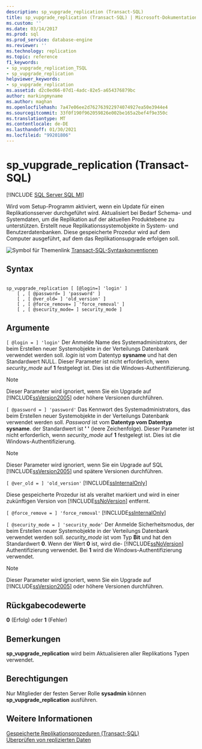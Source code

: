 ```yaml
---
description: sp_vupgrade_replication (Transact-SQL)
title: sp_vupgrade_replication (Transact-SQL) | Microsoft-Dokumentation
ms.custom: ''
ms.date: 03/14/2017
ms.prod: sql
ms.prod_service: database-engine
ms.reviewer: ''
ms.technology: replication
ms.topic: reference
f1_keywords:
- sp_vupgrade_replication_TSQL
- sp_vupgrade_replication
helpviewer_keywords:
- sp_vupgrade_replication
ms.assetid: d2c0ed66-07d1-4adc-82e5-a654376879bc
author: markingmyname
ms.author: maghan
ms.openlocfilehash: 7a47e06ee2d762763922974074927ea50e3944e4
ms.sourcegitcommit: 33f0f190f962059826e002be165a2bef4f9e350c
ms.translationtype: MT
ms.contentlocale: de-DE
ms.lasthandoff: 01/30/2021
ms.locfileid: "99201806"
---
```

# <a name="sp_vupgrade_replication-transact-sql"></a>sp_vupgrade_replication (Transact-SQL)
[!INCLUDE [SQL Server SQL MI](../../includes/applies-to-version/sql-asdbmi.md)]

  Wird vom Setup-Programm aktiviert, wenn ein Update für einen Replikationsserver durchgeführt wird. Aktualisiert bei Bedarf Schema- und Systemdaten, um die Replikation auf der aktuellen Produktebene zu unterstützen. Erstellt neue Replikationssystemobjekte in System- und Benutzerdatenbanken. Diese gespeicherte Prozedur wird auf dem Computer ausgeführt, auf dem das Replikationsupgrade erfolgen soll.  
  
 ![Symbol für Themenlink](../../database-engine/configure-windows/media/topic-link.gif "Symbol für Themenlink") [Transact-SQL-Syntaxkonventionen](../../t-sql/language-elements/transact-sql-syntax-conventions-transact-sql.md)  
  
## <a name="syntax"></a>Syntax  
  
```  
  
sp_vupgrade_replication [ [@login=] 'login' ]  
    [ , [ @password= ] 'password' ]  
    [ , [ @ver_old= ] 'old_version' ]  
    [ , [ @force_remove= ] 'force_removal' ]  
    [ , [ @security_mode= ] security_mode ]  
```  
  
## <a name="arguments"></a>Argumente  
`[ @login = ] 'login'` Der Anmelde Name des Systemadministrators, der beim Erstellen neuer Systemobjekte in der Verteilungs Datenbank verwendet werden soll. *login* ist vom Datentyp **sysname** und hat den Standardwert NULL. Dieser Parameter ist nicht erforderlich, wenn *security_mode* auf **1** festgelegt ist. Dies ist die Windows-Authentifizierung.  
  
> [!NOTE]  
>  Dieser Parameter wird ignoriert, wenn Sie ein Upgrade auf [!INCLUDE[ssVersion2005](../../includes/ssversion2005-md.md)] oder höhere Versionen durchführen.  
  
`[ @password = ] 'password'` Das Kennwort des Systemadministrators, das beim Erstellen neuer Systemobjekte in der Verteilungs Datenbank verwendet werden soll. *Password* ist vom **Datentyp vom Datentyp sysname**. der Standardwert ist **' '** (leere Zeichenfolge). Dieser Parameter ist nicht erforderlich, wenn *security_mode* auf **1** festgelegt ist. Dies ist die Windows-Authentifizierung.  
  
> [!NOTE]  
>  Dieser Parameter wird ignoriert, wenn Sie ein Upgrade auf SQL [!INCLUDE[ssVersion2005](../../includes/ssversion2005-md.md)] und spätere Versionen durchführen.  
  
`[ @ver_old = ] 'old_version'` [!INCLUDE[ssInternalOnly](../../includes/ssinternalonly-md.md)]  
  
 Diese gespeicherte Prozedur ist als veraltet markiert und wird in einer zukünftigen Version von [!INCLUDE[ssNoVersion](../../includes/ssnoversion-md.md)] entfernt.  
  
`[ @force_remove = ] 'force_removal'` [!INCLUDE[ssInternalOnly](../../includes/ssinternalonly-md.md)]  
  
`[ @security_mode = ] 'security_mode'` Der Anmelde Sicherheitsmodus, der beim Erstellen neuer Systemobjekte in der Verteilungs Datenbank verwendet werden soll. *security_mode* ist vom Typ **Bit** und hat den Standardwert **0**. Wenn der Wert **0** ist, wird die- [!INCLUDE[ssNoVersion](../../includes/ssnoversion-md.md)] Authentifizierung verwendet. Bei **1** wird die Windows-Authentifizierung verwendet.  
  
> [!NOTE]  
>  Dieser Parameter wird ignoriert, wenn Sie ein Upgrade auf [!INCLUDE[ssVersion2005](../../includes/ssversion2005-md.md)] oder höhere Versionen durchführen.  
  
## <a name="return-code-values"></a>Rückgabecodewerte  
 **0** (Erfolg) oder **1** (Fehler)  
  
## <a name="remarks"></a>Bemerkungen  
 **sp_vupgrade_replication** wird beim Aktualisieren aller Replikations Typen verwendet.  
  
## <a name="permissions"></a>Berechtigungen  
 Nur Mitglieder der festen Server Rolle **sysadmin** können **sp_vupgrade_replication** ausführen.  
  
## <a name="see-also"></a>Weitere Informationen  
 [Gespeicherte Replikationsprozeduren &#40;Transact-SQL&#41;](../../relational-databases/system-stored-procedures/replication-stored-procedures-transact-sql.md)   
 [Überprüfen von replizierten Daten](../../relational-databases/replication/validate-data-at-the-subscriber.md)  
  
  

